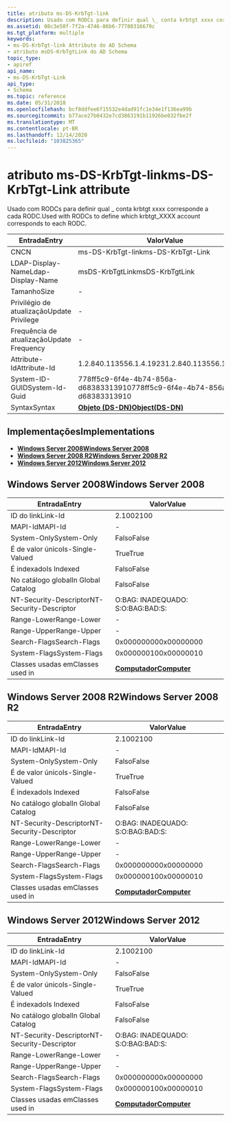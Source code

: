 ```yaml
---
title: atributo ms-DS-KrbTgt-link
description: Usado com RODCs para definir qual \_ conta krbtgt xxxx corresponde a cada RODC.
ms.assetid: 08c3e50f-7f2a-4746-86b6-77780316679c
ms.tgt_platform: multiple
keywords:
- ms-DS-KrbTgt-link Attribute do AD Schema
- atributo msDS-KrbTgtLink do AD Schema
topic_type:
- apiref
api_name:
- ms-DS-KrbTgt-Link
api_type:
- Schema
ms.topic: reference
ms.date: 05/31/2018
ms.openlocfilehash: bcf8ddfee6f15532e4dad91fc1e34e1f136ea99b
ms.sourcegitcommit: b77ace27b0432e7cd3863191b11926be032fbe2f
ms.translationtype: MT
ms.contentlocale: pt-BR
ms.lasthandoff: 12/14/2020
ms.locfileid: "103825365"
---
```

# <a name="ms-ds-krbtgt-link-attribute"></a><span data-ttu-id="74d99-105">atributo ms-DS-KrbTgt-link</span><span class="sxs-lookup"><span data-stu-id="74d99-105">ms-DS-KrbTgt-Link attribute</span></span>

<span data-ttu-id="74d99-106">Usado com RODCs para definir qual \_ conta krbtgt xxxx corresponde a cada RODC.</span><span class="sxs-lookup"><span data-stu-id="74d99-106">Used with RODCs to define which krbtgt\_XXXX account corresponds to each RODC.</span></span>



| <span data-ttu-id="74d99-107">Entrada</span><span class="sxs-lookup"><span data-stu-id="74d99-107">Entry</span></span> | <span data-ttu-id="74d99-108">Valor</span><span class="sxs-lookup"><span data-stu-id="74d99-108">Value</span></span> |
|-------------------|-----------------------------------------|
| <span data-ttu-id="74d99-109">CN</span><span class="sxs-lookup"><span data-stu-id="74d99-109">CN</span></span>                | <span data-ttu-id="74d99-110">ms-DS-KrbTgt-link</span><span class="sxs-lookup"><span data-stu-id="74d99-110">ms-DS-KrbTgt-Link</span></span>                       |
| <span data-ttu-id="74d99-111">LDAP-Display-Name</span><span class="sxs-lookup"><span data-stu-id="74d99-111">Ldap-Display-Name</span></span> | <span data-ttu-id="74d99-112">msDS-KrbTgtLink</span><span class="sxs-lookup"><span data-stu-id="74d99-112">msDS-KrbTgtLink</span></span>                         |
| <span data-ttu-id="74d99-113">Tamanho</span><span class="sxs-lookup"><span data-stu-id="74d99-113">Size</span></span>              | \-                                      |
| <span data-ttu-id="74d99-114">Privilégio de atualização</span><span class="sxs-lookup"><span data-stu-id="74d99-114">Update Privilege</span></span>  | \-                                      |
| <span data-ttu-id="74d99-115">Frequência de atualização</span><span class="sxs-lookup"><span data-stu-id="74d99-115">Update Frequency</span></span>  | \-                                      |
| <span data-ttu-id="74d99-116">Attribute-Id</span><span class="sxs-lookup"><span data-stu-id="74d99-116">Attribute-Id</span></span>      | <span data-ttu-id="74d99-117">1.2.840.113556.1.4.1923</span><span class="sxs-lookup"><span data-stu-id="74d99-117">1.2.840.113556.1.4.1923</span></span>                 |
| <span data-ttu-id="74d99-118">System-ID-GUID</span><span class="sxs-lookup"><span data-stu-id="74d99-118">System-Id-Guid</span></span>    | <span data-ttu-id="74d99-119">778ff5c9-6f4e-4b74-856a-d68383313910</span><span class="sxs-lookup"><span data-stu-id="74d99-119">778ff5c9-6f4e-4b74-856a-d68383313910</span></span>    |
| <span data-ttu-id="74d99-120">Syntax</span><span class="sxs-lookup"><span data-stu-id="74d99-120">Syntax</span></span>            | [<span data-ttu-id="74d99-121">**Objeto (DS-DN)**</span><span class="sxs-lookup"><span data-stu-id="74d99-121">**Object(DS-DN)**</span></span>](s-object-ds-dn.md) |



## <a name="implementations"></a><span data-ttu-id="74d99-122">Implementações</span><span class="sxs-lookup"><span data-stu-id="74d99-122">Implementations</span></span>

-   [<span data-ttu-id="74d99-123">**Windows Server 2008**</span><span class="sxs-lookup"><span data-stu-id="74d99-123">**Windows Server 2008**</span></span>](#windows-server-2008)
-   [<span data-ttu-id="74d99-124">**Windows Server 2008 R2**</span><span class="sxs-lookup"><span data-stu-id="74d99-124">**Windows Server 2008 R2**</span></span>](#windows-server-2008-r2)
-   [<span data-ttu-id="74d99-125">**Windows Server 2012**</span><span class="sxs-lookup"><span data-stu-id="74d99-125">**Windows Server 2012**</span></span>](#windows-server-2012)

## <a name="windows-server-2008"></a><span data-ttu-id="74d99-126">Windows Server 2008</span><span class="sxs-lookup"><span data-stu-id="74d99-126">Windows Server 2008</span></span>



| <span data-ttu-id="74d99-127">Entrada</span><span class="sxs-lookup"><span data-stu-id="74d99-127">Entry</span></span> | <span data-ttu-id="74d99-128">Valor</span><span class="sxs-lookup"><span data-stu-id="74d99-128">Value</span></span> |
|------------------------|-------------------------------------------|
| <span data-ttu-id="74d99-129">ID do link</span><span class="sxs-lookup"><span data-stu-id="74d99-129">Link-Id</span></span>                | <span data-ttu-id="74d99-130">2.100</span><span class="sxs-lookup"><span data-stu-id="74d99-130">2100</span></span>                                      |
| <span data-ttu-id="74d99-131">MAPI-Id</span><span class="sxs-lookup"><span data-stu-id="74d99-131">MAPI-Id</span></span>                | \-                                        |
| <span data-ttu-id="74d99-132">System-Only</span><span class="sxs-lookup"><span data-stu-id="74d99-132">System-Only</span></span>            | <span data-ttu-id="74d99-133">Falso</span><span class="sxs-lookup"><span data-stu-id="74d99-133">False</span></span>                                     |
| <span data-ttu-id="74d99-134">É de valor único</span><span class="sxs-lookup"><span data-stu-id="74d99-134">Is-Single-Valued</span></span>       | <span data-ttu-id="74d99-135">True</span><span class="sxs-lookup"><span data-stu-id="74d99-135">True</span></span>                                      |
| <span data-ttu-id="74d99-136">É indexado</span><span class="sxs-lookup"><span data-stu-id="74d99-136">Is Indexed</span></span>             | <span data-ttu-id="74d99-137">Falso</span><span class="sxs-lookup"><span data-stu-id="74d99-137">False</span></span>                                     |
| <span data-ttu-id="74d99-138">No catálogo global</span><span class="sxs-lookup"><span data-stu-id="74d99-138">In Global Catalog</span></span>      | <span data-ttu-id="74d99-139">Falso</span><span class="sxs-lookup"><span data-stu-id="74d99-139">False</span></span>                                     |
| <span data-ttu-id="74d99-140">NT-Security-Descriptor</span><span class="sxs-lookup"><span data-stu-id="74d99-140">NT-Security-Descriptor</span></span> | <span data-ttu-id="74d99-141">O:BAG: INADEQUADO: S:</span><span class="sxs-lookup"><span data-stu-id="74d99-141">O:BAG:BAD:S:</span></span>                              |
| <span data-ttu-id="74d99-142">Range-Lower</span><span class="sxs-lookup"><span data-stu-id="74d99-142">Range-Lower</span></span>            | \-                                        |
| <span data-ttu-id="74d99-143">Range-Upper</span><span class="sxs-lookup"><span data-stu-id="74d99-143">Range-Upper</span></span>            | \-                                        |
| <span data-ttu-id="74d99-144">Search-Flags</span><span class="sxs-lookup"><span data-stu-id="74d99-144">Search-Flags</span></span>           | <span data-ttu-id="74d99-145">0x00000000</span><span class="sxs-lookup"><span data-stu-id="74d99-145">0x00000000</span></span>                                |
| <span data-ttu-id="74d99-146">System-Flags</span><span class="sxs-lookup"><span data-stu-id="74d99-146">System-Flags</span></span>           | <span data-ttu-id="74d99-147">0x00000010</span><span class="sxs-lookup"><span data-stu-id="74d99-147">0x00000010</span></span>                                |
| <span data-ttu-id="74d99-148">Classes usadas em</span><span class="sxs-lookup"><span data-stu-id="74d99-148">Classes used in</span></span>        | [<span data-ttu-id="74d99-149">**Computador**</span><span class="sxs-lookup"><span data-stu-id="74d99-149">**Computer**</span></span>](c-computer.md)<br/> |



## <a name="windows-server-2008-r2"></a><span data-ttu-id="74d99-150">Windows Server 2008 R2</span><span class="sxs-lookup"><span data-stu-id="74d99-150">Windows Server 2008 R2</span></span>



| <span data-ttu-id="74d99-151">Entrada</span><span class="sxs-lookup"><span data-stu-id="74d99-151">Entry</span></span> | <span data-ttu-id="74d99-152">Valor</span><span class="sxs-lookup"><span data-stu-id="74d99-152">Value</span></span> |
|------------------------|-------------------------------------------|
| <span data-ttu-id="74d99-153">ID do link</span><span class="sxs-lookup"><span data-stu-id="74d99-153">Link-Id</span></span>                | <span data-ttu-id="74d99-154">2.100</span><span class="sxs-lookup"><span data-stu-id="74d99-154">2100</span></span>                                      |
| <span data-ttu-id="74d99-155">MAPI-Id</span><span class="sxs-lookup"><span data-stu-id="74d99-155">MAPI-Id</span></span>                | \-                                        |
| <span data-ttu-id="74d99-156">System-Only</span><span class="sxs-lookup"><span data-stu-id="74d99-156">System-Only</span></span>            | <span data-ttu-id="74d99-157">Falso</span><span class="sxs-lookup"><span data-stu-id="74d99-157">False</span></span>                                     |
| <span data-ttu-id="74d99-158">É de valor único</span><span class="sxs-lookup"><span data-stu-id="74d99-158">Is-Single-Valued</span></span>       | <span data-ttu-id="74d99-159">True</span><span class="sxs-lookup"><span data-stu-id="74d99-159">True</span></span>                                      |
| <span data-ttu-id="74d99-160">É indexado</span><span class="sxs-lookup"><span data-stu-id="74d99-160">Is Indexed</span></span>             | <span data-ttu-id="74d99-161">Falso</span><span class="sxs-lookup"><span data-stu-id="74d99-161">False</span></span>                                     |
| <span data-ttu-id="74d99-162">No catálogo global</span><span class="sxs-lookup"><span data-stu-id="74d99-162">In Global Catalog</span></span>      | <span data-ttu-id="74d99-163">Falso</span><span class="sxs-lookup"><span data-stu-id="74d99-163">False</span></span>                                     |
| <span data-ttu-id="74d99-164">NT-Security-Descriptor</span><span class="sxs-lookup"><span data-stu-id="74d99-164">NT-Security-Descriptor</span></span> | <span data-ttu-id="74d99-165">O:BAG: INADEQUADO: S:</span><span class="sxs-lookup"><span data-stu-id="74d99-165">O:BAG:BAD:S:</span></span>                              |
| <span data-ttu-id="74d99-166">Range-Lower</span><span class="sxs-lookup"><span data-stu-id="74d99-166">Range-Lower</span></span>            | \-                                        |
| <span data-ttu-id="74d99-167">Range-Upper</span><span class="sxs-lookup"><span data-stu-id="74d99-167">Range-Upper</span></span>            | \-                                        |
| <span data-ttu-id="74d99-168">Search-Flags</span><span class="sxs-lookup"><span data-stu-id="74d99-168">Search-Flags</span></span>           | <span data-ttu-id="74d99-169">0x00000000</span><span class="sxs-lookup"><span data-stu-id="74d99-169">0x00000000</span></span>                                |
| <span data-ttu-id="74d99-170">System-Flags</span><span class="sxs-lookup"><span data-stu-id="74d99-170">System-Flags</span></span>           | <span data-ttu-id="74d99-171">0x00000010</span><span class="sxs-lookup"><span data-stu-id="74d99-171">0x00000010</span></span>                                |
| <span data-ttu-id="74d99-172">Classes usadas em</span><span class="sxs-lookup"><span data-stu-id="74d99-172">Classes used in</span></span>        | [<span data-ttu-id="74d99-173">**Computador**</span><span class="sxs-lookup"><span data-stu-id="74d99-173">**Computer**</span></span>](c-computer.md)<br/> |



## <a name="windows-server-2012"></a><span data-ttu-id="74d99-174">Windows Server 2012</span><span class="sxs-lookup"><span data-stu-id="74d99-174">Windows Server 2012</span></span>



| <span data-ttu-id="74d99-175">Entrada</span><span class="sxs-lookup"><span data-stu-id="74d99-175">Entry</span></span> | <span data-ttu-id="74d99-176">Valor</span><span class="sxs-lookup"><span data-stu-id="74d99-176">Value</span></span> |
|------------------------|-------------------------------------------|
| <span data-ttu-id="74d99-177">ID do link</span><span class="sxs-lookup"><span data-stu-id="74d99-177">Link-Id</span></span>                | <span data-ttu-id="74d99-178">2.100</span><span class="sxs-lookup"><span data-stu-id="74d99-178">2100</span></span>                                      |
| <span data-ttu-id="74d99-179">MAPI-Id</span><span class="sxs-lookup"><span data-stu-id="74d99-179">MAPI-Id</span></span>                | \-                                        |
| <span data-ttu-id="74d99-180">System-Only</span><span class="sxs-lookup"><span data-stu-id="74d99-180">System-Only</span></span>            | <span data-ttu-id="74d99-181">Falso</span><span class="sxs-lookup"><span data-stu-id="74d99-181">False</span></span>                                     |
| <span data-ttu-id="74d99-182">É de valor único</span><span class="sxs-lookup"><span data-stu-id="74d99-182">Is-Single-Valued</span></span>       | <span data-ttu-id="74d99-183">True</span><span class="sxs-lookup"><span data-stu-id="74d99-183">True</span></span>                                      |
| <span data-ttu-id="74d99-184">É indexado</span><span class="sxs-lookup"><span data-stu-id="74d99-184">Is Indexed</span></span>             | <span data-ttu-id="74d99-185">Falso</span><span class="sxs-lookup"><span data-stu-id="74d99-185">False</span></span>                                     |
| <span data-ttu-id="74d99-186">No catálogo global</span><span class="sxs-lookup"><span data-stu-id="74d99-186">In Global Catalog</span></span>      | <span data-ttu-id="74d99-187">Falso</span><span class="sxs-lookup"><span data-stu-id="74d99-187">False</span></span>                                     |
| <span data-ttu-id="74d99-188">NT-Security-Descriptor</span><span class="sxs-lookup"><span data-stu-id="74d99-188">NT-Security-Descriptor</span></span> | <span data-ttu-id="74d99-189">O:BAG: INADEQUADO: S:</span><span class="sxs-lookup"><span data-stu-id="74d99-189">O:BAG:BAD:S:</span></span>                              |
| <span data-ttu-id="74d99-190">Range-Lower</span><span class="sxs-lookup"><span data-stu-id="74d99-190">Range-Lower</span></span>            | \-                                        |
| <span data-ttu-id="74d99-191">Range-Upper</span><span class="sxs-lookup"><span data-stu-id="74d99-191">Range-Upper</span></span>            | \-                                        |
| <span data-ttu-id="74d99-192">Search-Flags</span><span class="sxs-lookup"><span data-stu-id="74d99-192">Search-Flags</span></span>           | <span data-ttu-id="74d99-193">0x00000000</span><span class="sxs-lookup"><span data-stu-id="74d99-193">0x00000000</span></span>                                |
| <span data-ttu-id="74d99-194">System-Flags</span><span class="sxs-lookup"><span data-stu-id="74d99-194">System-Flags</span></span>           | <span data-ttu-id="74d99-195">0x00000010</span><span class="sxs-lookup"><span data-stu-id="74d99-195">0x00000010</span></span>                                |
| <span data-ttu-id="74d99-196">Classes usadas em</span><span class="sxs-lookup"><span data-stu-id="74d99-196">Classes used in</span></span>        | [<span data-ttu-id="74d99-197">**Computador**</span><span class="sxs-lookup"><span data-stu-id="74d99-197">**Computer**</span></span>](c-computer.md)<br/> |



 

 





